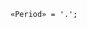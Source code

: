 <!-- This file is generated automatically by infrastructure scripts. Please don't edit by hand. -->

```{ .ebnf .slang-ebnf #Period }
«Period» = '.';
```
